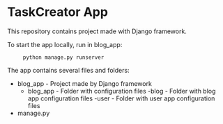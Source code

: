 # TaskCreator App

This repository contains project made with Django framework.

To start the app locally, run in blog_app:

```code
     python manage.py runserver
```

The app contains several files and folders:

- blog_app - Project made by Django framework
  - blog_app - Folder with configuration files
  -blog - Folder with blog app configuration files
  -user - Folder with user app configuration files
- manage.py
